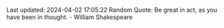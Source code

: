 Last updated: 2024-04-02 17:05:22
Random Quote: Be great in act, as you have been in thought. - William Shakespeare